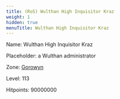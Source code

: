 ```yaml
---
title: (RoS) Wulthan High Inquisitor Kraz
weight: 1
hidden: true
menuTitle: Wulthan High Inquisitor Kraz
---
```


Name: Wulthan High Inquisitor Kraz

Placeholder: a Wulthan administrator

Zone: [Gorowyn](/en/ros/exploration/gorowyn)

Level: 113

Hitpoints: 90000000